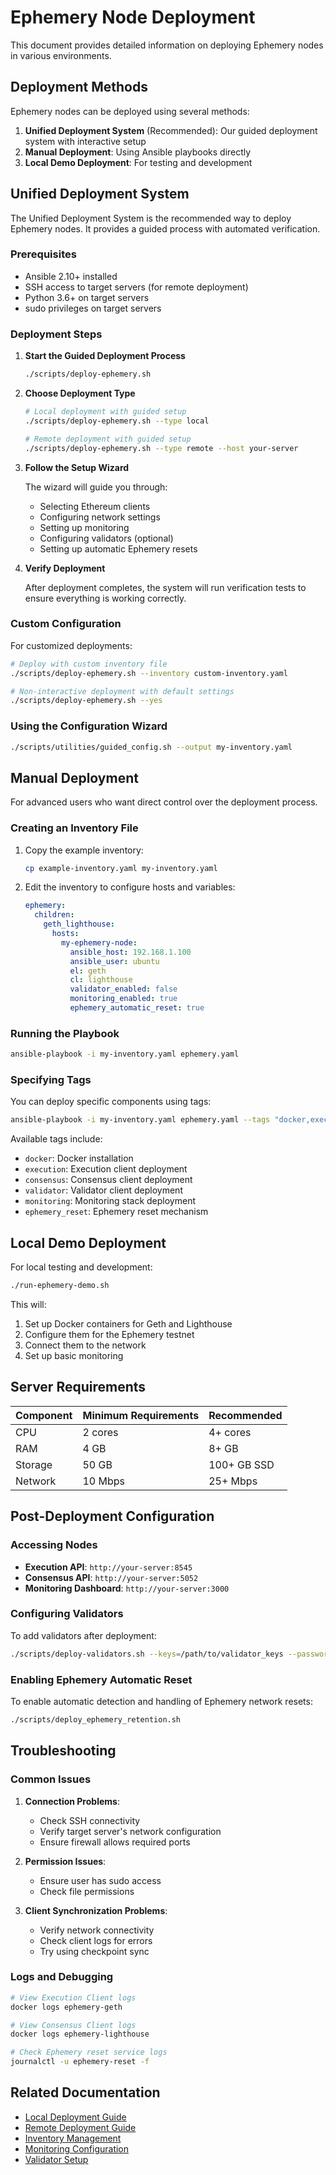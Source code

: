 # Ephemery Node Deployment

This document provides detailed information on deploying Ephemery nodes in various environments.

## Deployment Methods

Ephemery nodes can be deployed using several methods:

1. **Unified Deployment System** (Recommended): Our guided deployment system with interactive setup
2. **Manual Deployment**: Using Ansible playbooks directly
3. **Local Demo Deployment**: For testing and development

## Unified Deployment System

The Unified Deployment System is the recommended way to deploy Ephemery nodes. It provides a guided process with automated verification.

### Prerequisites

- Ansible 2.10+ installed
- SSH access to target servers (for remote deployment)
- Python 3.6+ on target servers
- sudo privileges on target servers

### Deployment Steps

1. **Start the Guided Deployment Process**

   ```bash
   ./scripts/deploy-ephemery.sh
   ```

2. **Choose Deployment Type**

   ```bash
   # Local deployment with guided setup
   ./scripts/deploy-ephemery.sh --type local

   # Remote deployment with guided setup
   ./scripts/deploy-ephemery.sh --type remote --host your-server
   ```

3. **Follow the Setup Wizard**

   The wizard will guide you through:
   - Selecting Ethereum clients
   - Configuring network settings
   - Setting up monitoring
   - Configuring validators (optional)
   - Setting up automatic Ephemery resets

4. **Verify Deployment**

   After deployment completes, the system will run verification tests to ensure everything is working correctly.

### Custom Configuration

For customized deployments:

```bash
# Deploy with custom inventory file
./scripts/deploy-ephemery.sh --inventory custom-inventory.yaml

# Non-interactive deployment with default settings
./scripts/deploy-ephemery.sh --yes
```

### Using the Configuration Wizard

```bash
./scripts/utilities/guided_config.sh --output my-inventory.yaml
```

## Manual Deployment

For advanced users who want direct control over the deployment process.

### Creating an Inventory File

1. Copy the example inventory:

   ```bash
   cp example-inventory.yaml my-inventory.yaml
   ```

2. Edit the inventory to configure hosts and variables:

   ```yaml
   ephemery:
     children:
       geth_lighthouse:
         hosts:
           my-ephemery-node:
             ansible_host: 192.168.1.100
             ansible_user: ubuntu
             el: geth
             cl: lighthouse
             validator_enabled: false
             monitoring_enabled: true
             ephemery_automatic_reset: true
   ```

### Running the Playbook

```bash
ansible-playbook -i my-inventory.yaml ephemery.yaml
```

### Specifying Tags

You can deploy specific components using tags:

```bash
ansible-playbook -i my-inventory.yaml ephemery.yaml --tags "docker,execution,consensus"
```

Available tags include:
- `docker`: Docker installation
- `execution`: Execution client deployment
- `consensus`: Consensus client deployment
- `validator`: Validator client deployment
- `monitoring`: Monitoring stack deployment
- `ephemery_reset`: Ephemery reset mechanism

## Local Demo Deployment

For local testing and development:

```bash
./run-ephemery-demo.sh
```

This will:
1. Set up Docker containers for Geth and Lighthouse
2. Configure them for the Ephemery testnet
3. Connect them to the network
4. Set up basic monitoring

## Server Requirements

| Component | Minimum Requirements | Recommended |
|-----------|----------------------|------------|
| CPU | 2 cores | 4+ cores |
| RAM | 4 GB | 8+ GB |
| Storage | 50 GB | 100+ GB SSD |
| Network | 10 Mbps | 25+ Mbps |

## Post-Deployment Configuration

### Accessing Nodes

- **Execution API**: `http://your-server:8545`
- **Consensus API**: `http://your-server:5052`
- **Monitoring Dashboard**: `http://your-server:3000`

### Configuring Validators

To add validators after deployment:

```bash
./scripts/deploy-validators.sh --keys=/path/to/validator_keys --password=/path/to/password.txt
```

### Enabling Ephemery Automatic Reset

To enable automatic detection and handling of Ephemery network resets:

```bash
./scripts/deploy_ephemery_retention.sh
```

## Troubleshooting

### Common Issues

1. **Connection Problems**:
   - Check SSH connectivity
   - Verify target server's network configuration
   - Ensure firewall allows required ports

2. **Permission Issues**:
   - Ensure user has sudo access
   - Check file permissions

3. **Client Synchronization Problems**:
   - Verify network connectivity
   - Check client logs for errors
   - Try using checkpoint sync

### Logs and Debugging

```bash
# View Execution Client logs
docker logs ephemery-geth

# View Consensus Client logs
docker logs ephemery-lighthouse

# Check Ephemery reset service logs
journalctl -u ephemery-reset -f
```

## Related Documentation

- [Local Deployment Guide](../DEVELOPMENT/local-deployment.md)
- [Remote Deployment Guide](../DEVELOPMENT/remote-deployment.md)
- [Inventory Management](../DEVELOPMENT/inventory-management.md)
- [Monitoring Configuration](../FEATURES/MONITORING.md)
- [Validator Setup](../FEATURES/VALIDATOR_SETUP.md)
